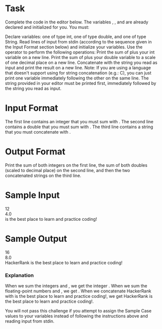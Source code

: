 
# Task
Complete the code in the editor below. The variables , , and  are already declared and initialized for you. You must:

Declare  variables: one of type int, one of type double, and one of type String.
Read  lines of input from stdin (according to the sequence given in the Input Format section below) and initialize your  variables.
Use the  operator to perform the following operations:
Print the sum of  plus your int variable on a new line.
Print the sum of  plus your double variable to a scale of one decimal place on a new line.
Concatenate  with the string you read as input and print the result on a new line.
Note: If you are using a language that doesn't support using  for string concatenation (e.g.: C), you can just print one variable immediately following the other on the same line. The string provided in your editor must be printed first, immediately followed by the string you read as input.

# Input Format

The first line contains an integer that you must sum with .
The second line contains a double that you must sum with .
The third line contains a string that you must concatenate with .

# Output Format

Print the sum of both integers on the first line, the sum of both doubles (scaled to  decimal place) on the second line, and then the two concatenated strings on the third line.

# Sample Input

12  
  4.0  
  is the best place to learn and practice coding!
# Sample Output

16  
8.0  
HackerRank is the best place to learn and practice coding!  
### Explanation

When we sum the integers  and , we get the integer .
When we sum the floating-point numbers  and , we get .
When we concatenate HackerRank with is the best place to learn and practice coding!, we get HackerRank is the best place to learn and practice coding!.

You will not pass this challenge if you attempt to assign the Sample Case values to your variables instead of following the instructions above and reading input from stdin.
